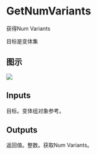 # GetNumVariants

获得Num Variants

目标是变体集

## 图示

![]($-20221218-21243532.png)

## Inputs

目标。变体组对象参考。  

## Outputs

返回值。整数。获取Num Variants。

